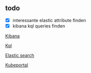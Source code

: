 ## todo
- [x] interessante elastic attribute finden 
- [x] kibana kql queries finden

[Kibana](Kibana)

[Kql](Kql)

[Elastic search](Elastic-search)

[Kubeportal](Kubeportal)


